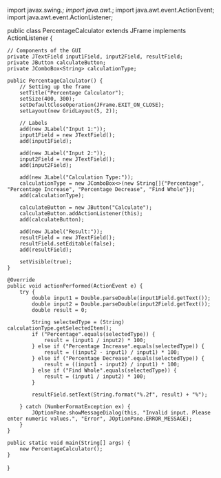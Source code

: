 import javax.swing.*;
import java.awt.*;
import java.awt.event.ActionEvent;
import java.awt.event.ActionListener;

public class PercentageCalculator extends JFrame implements ActionListener {

    // Components of the GUI
    private JTextField input1Field, input2Field, resultField;
    private JButton calculateButton;
    private JComboBox<String> calculationType;

    public PercentageCalculator() {
        // Setting up the frame
        setTitle("Percentage Calculator");
        setSize(400, 300);
        setDefaultCloseOperation(JFrame.EXIT_ON_CLOSE);
        setLayout(new GridLayout(5, 2));

        // Labels
        add(new JLabel("Input 1:"));
        input1Field = new JTextField();
        add(input1Field);

        add(new JLabel("Input 2:"));
        input2Field = new JTextField();
        add(input2Field);

        add(new JLabel("Calculation Type:"));
        calculationType = new JComboBox<>(new String[]{"Percentage", "Percentage Increase", "Percentage Decrease", "Find Whole"});
        add(calculationType);

        calculateButton = new JButton("Calculate");
        calculateButton.addActionListener(this);
        add(calculateButton);

        add(new JLabel("Result:"));
        resultField = new JTextField();
        resultField.setEditable(false);
        add(resultField);

        setVisible(true);
    }

    @Override
    public void actionPerformed(ActionEvent e) {
        try {
            double input1 = Double.parseDouble(input1Field.getText());
            double input2 = Double.parseDouble(input2Field.getText());
            double result = 0;

            String selectedType = (String) calculationType.getSelectedItem();
            if ("Percentage".equals(selectedType)) {
                result = (input1 / input2) * 100;
            } else if ("Percentage Increase".equals(selectedType)) {
                result = ((input2 - input1) / input1) * 100;
            } else if ("Percentage Decrease".equals(selectedType)) {
                result = ((input1 - input2) / input1) * 100;
            } else if ("Find Whole".equals(selectedType)) {
                result = (input1 / input2) * 100;
            }

            resultField.setText(String.format("%.2f", result) + "%");

        } catch (NumberFormatException ex) {
            JOptionPane.showMessageDialog(this, "Invalid input. Please enter numeric values.", "Error", JOptionPane.ERROR_MESSAGE);
        }
    }

    public static void main(String[] args) {
        new PercentageCalculator();
    }
}
